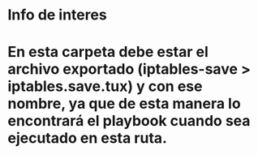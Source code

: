 <h1>Info de interes<h1/>
En esta carpeta debe estar el archivo exportado (iptables-save > iptables.save.tux) y con ese nombre, ya que de esta manera lo encontrará el playbook cuando sea ejecutado en esta ruta.
